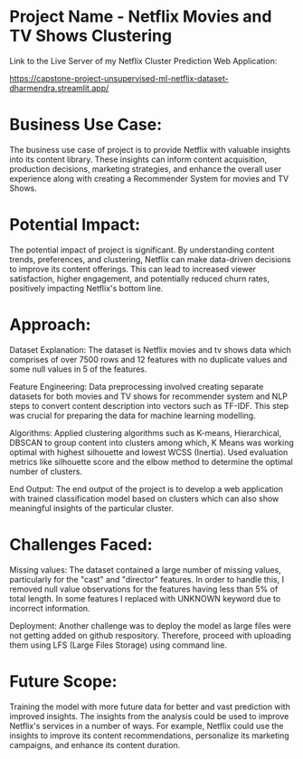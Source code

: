 # Project Name - Netflix Movies and TV Shows Clustering

Link to the Live Server of my Netflix Cluster Prediction Web Application:

https://capstone-project-unsupervised-ml-netflix-dataset-dharmendra.streamlit.app/

# Business Use Case:
The business use case of project is to provide Netflix with valuable insights into its content library. These insights can inform content acquisition, production decisions, marketing strategies, and enhance the overall user experience along with creating a Recommender System for movies and TV Shows.

# Potential Impact:
The potential impact of project is significant. By understanding content trends, preferences, and clustering, Netflix can make data-driven decisions to improve its content offerings. This can lead to increased viewer satisfaction, higher engagement, and potentially reduced churn rates, positively impacting Netflix's bottom line.

# Approach:

Dataset Explanation: The dataset is Netflix movies and tv shows data which comprises of over 7500 rows and 12 features with no duplicate values and some null values in 5 of the features.

Feature Engineering: Data preprocessing involved creating separate datasets for both movies and TV shows for recommender system and NLP steps to convert content description into vectors such as TF-IDF. This step was crucial for preparing the data for machine learning modelling.

Algorithms: Applied clustering algorithms such as K-means, Hierarchical, DBSCAN to group content into clusters among which, K Means was working optimal with highest silhouette and lowest WCSS (Inertia). Used evaluation metrics like silhouette score and the elbow method to determine the optimal number of clusters.

End Output: The end output of the project is to develop a web application with trained classification model based on clusters which can also show meaningful insights of the particular cluster.

# Challenges Faced:
Missing values: The dataset contained a large number of missing values, particularly for the "cast" and "director" features. In order to handle this, I removed null value observations for the features having less than 5% of total length. In some features I replaced with UNKNOWN keyword due to incorrect information.

Deployment: Another challenge was to deploy the model as large files were not getting added on github respository. Therefore, proceed with uploading them using LFS (Large Files Storage) using command line.

# Future Scope: 
Training the model with more future data for better and vast prediction with improved insights. The insights from the analysis could be used to improve Netflix's services in a number of ways. For example, Netflix could use the insights to improve its content recommendations, personalize its marketing campaigns, and enhance its content duration.
